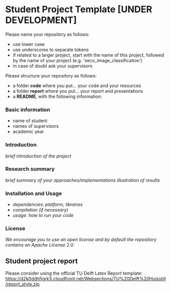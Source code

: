 # Student Project Template [UNDER DEVELOPMENT]

Please name your repository as follows:
- use lower case
- use underscores to separate tokens
- if related to a larger project, start with the name of this project, followed by the name of your project (e.g. 'seco_image_classification')
- in case of doubt ask your supervisors

Please structure your repository as follows:

- a folder **code** where you put... your code and your resources
- a folder **report** where you put... your report and presentations
- a **README**, with the following information:

### Basic information

- name of student
- names of supervisors
- academic year

### Introduction
_brief introduction of the project_

### Research summary
_brief summary of your approaches/implementations_
_illustration of results_

### Installation and Usage
- _dependencies: platform, libraries_
- _compilation (if necessary)_
- _usage: how to run your code_

### License
_We encourage you to use an open license and by default the repository contains an Apache License 2.0._    

## Student project report
Please consider using the official TU Delft Latex Report template:
https://d2k0ddhflgrk1i.cloudfront.net/Websections/TU%20Delft%20Huisstijl/report_style.zip





    